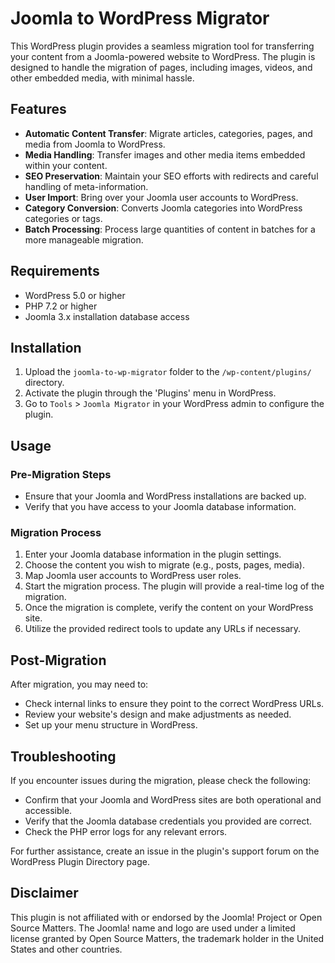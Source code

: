# Joomla to WordPress Migrator

This WordPress plugin provides a seamless migration tool for transferring your content from a Joomla-powered website to WordPress. The plugin is designed to handle the migration of pages, including images, videos, and other embedded media, with minimal hassle.

## Features

- **Automatic Content Transfer**: Migrate articles, categories, pages, and media from Joomla to WordPress.
- **Media Handling**: Transfer images and other media items embedded within your content.
- **SEO Preservation**: Maintain your SEO efforts with redirects and careful handling of meta-information.
- **User Import**: Bring over your Joomla user accounts to WordPress.
- **Category Conversion**: Converts Joomla categories into WordPress categories or tags.
- **Batch Processing**: Process large quantities of content in batches for a more manageable migration.

## Requirements

- WordPress 5.0 or higher
- PHP 7.2 or higher
- Joomla 3.x installation database access

## Installation

1. Upload the `joomla-to-wp-migrator` folder to the `/wp-content/plugins/` directory.
2. Activate the plugin through the 'Plugins' menu in WordPress.
3. Go to `Tools` > `Joomla Migrator` in your WordPress admin to configure the plugin.

## Usage

### Pre-Migration Steps

- Ensure that your Joomla and WordPress installations are backed up.
- Verify that you have access to your Joomla database information.

### Migration Process

1. Enter your Joomla database information in the plugin settings.
2. Choose the content you wish to migrate (e.g., posts, pages, media).
3. Map Joomla user accounts to WordPress user roles.
4. Start the migration process. The plugin will provide a real-time log of the migration.
5. Once the migration is complete, verify the content on your WordPress site.
6. Utilize the provided redirect tools to update any URLs if necessary.

## Post-Migration

After migration, you may need to:

- Check internal links to ensure they point to the correct WordPress URLs.
- Review your website's design and make adjustments as needed.
- Set up your menu structure in WordPress.

## Troubleshooting

If you encounter issues during the migration, please check the following:

- Confirm that your Joomla and WordPress sites are both operational and accessible.
- Verify that the Joomla database credentials you provided are correct.
- Check the PHP error logs for any relevant errors.

For further assistance, create an issue in the plugin's support forum on the WordPress Plugin Directory page.

## Disclaimer

This plugin is not affiliated with or endorsed by the Joomla! Project or Open Source Matters. The Joomla! name and logo are used under a limited license granted by Open Source Matters, the trademark holder in the United States and other countries.
